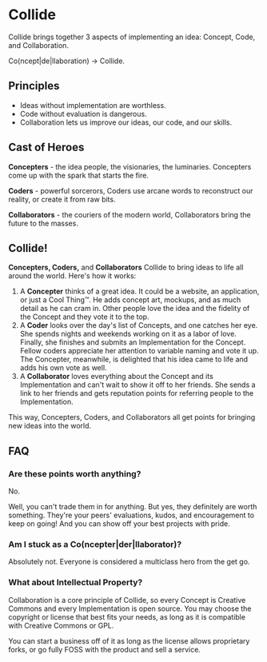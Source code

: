 # Collide

Collide brings together 3 aspects of implementing an idea: Concept, Code, and Collaboration. 

Co(ncept|de|llaboration) -> Collide.

## Principles

* Ideas without implementation are worthless.
* Code without evaluation is dangerous. 
* Collaboration lets us improve our ideas, our code, and our skills.

## Cast of Heroes

**Concepters** - the idea people, the visionaries, the luminaries. Concepters come up with the spark that starts the fire.

**Coders** - powerful sorcerors, Coders use arcane words to reconstruct our reality, or create it from raw bits.

**Collaborators** - the couriers of the modern world, Collaborators bring the future to the masses.

## Collide!

**Concepters, Coders,** and **Collaborators** Collide to bring ideas to life all around the world. Here's how it works:

1. A **Concepter** thinks of a great idea. It could be a website, an application, or just a Cool Thing™. He adds concept art, mockups, and as much detail as he can cram in. Other people love the idea and the fidelity of the Concept and they vote it to the top.
2. A **Coder** looks over the day's list of Concepts, and one catches her eye. She spends nights and weekends working on it as a labor of love. Finally, she finishes and submits an Implementation for the Concept. Fellow coders appreciate her attention to variable naming and vote it up. The Concepter, meanwhile, is delighted that his idea came to life and adds his own vote as well.
3. A **Collaborator** loves everything about the Concept and its Implementation and can't wait to show it off to her friends. She sends a link to her friends and gets reputation points for referring people to the Implementation.

This way, Concepters, Coders, and Collaborators all get points for bringing new ideas into the world.

## FAQ

### Are these points worth anything?

No.

Well, you can't trade them in for anything. But yes, they definitely are worth something. They're your peers' evaluations, kudos, and encouragement to keep on going! And you can show off your best projects with pride.

### Am I stuck as a Co(ncepter|der|llaborator)?

Absolutely not. Everyone is considered a multiclass hero from the get go.

### What about Intellectual Property?

Collaboration is a core principle of Collide, so every Concept is Creative Commons and every Implementation is open source. You may choose the copyright or license that best fits your needs, as long as it is compatible with Creative Commons or GPL.

You can start a business off of it as long as the license allows proprietary forks, or go fully FOSS with the product and sell a service.